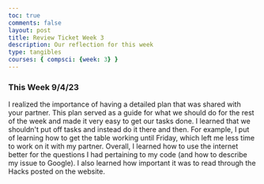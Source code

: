 ```yaml
---
toc: true
comments: false
layout: post
title: Review Ticket Week 3
description: Our reflection for this week 
type: tangibles
courses: { compsci: {week: 3} }
---
```


### This Week 9/4/23
I realized the importance of having a detailed plan that was shared with your partner. This plan served as a guide for what we should do for the rest of the week and made it very easy to get our tasks done. I learned that we shouldn't put off tasks and instead do it there and then. For example, I put of learning how to get the table working until Friday, which left me less time to work on it with my partner. Overall, I learned how to use the internet better for the questions I had pertaining to my code (and how to describe my issue to Google). I also learned how important it was to read through the Hacks posted on the website.
